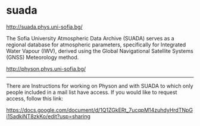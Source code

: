 # suada
http://suada.phys.uni-sofia.bg/

The Sofia University Atmospheric Data Archive (SUADA) serves as a regional database for atmospheric parameters, 
specifically for Integrated Water Vapour (IWV), derived using the Global Navigational Satellite Systems (GNSS) 
Meteorology method.

http://physon.phys.uni-sofia.bg/

**************************************************************************************************************

There are Instructions for working on Physon and with SUADA to which only people included in a mail list have access.
If you would like to request access, follow this link:

https://docs.google.com/document/d/1Q1ZGkERt_7ucqpM14zuhdyHrdTNpGi1SadkiNT8zkKo/edit?usp=sharing

